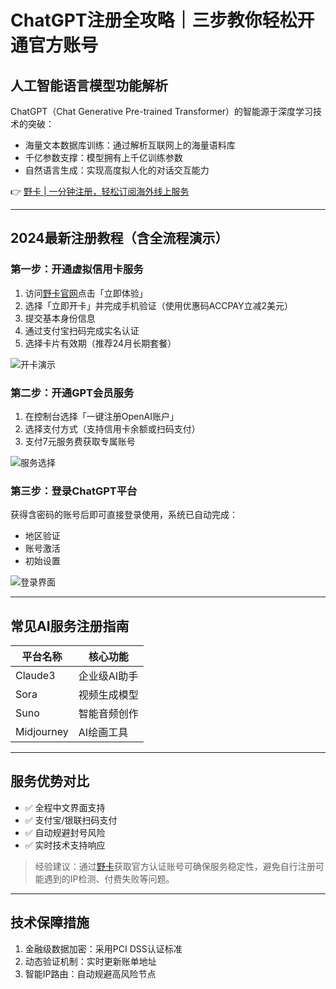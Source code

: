 # ChatGPT注册全攻略｜三步教你轻松开通官方账号

## 人工智能语言模型功能解析
ChatGPT（Chat Generative Pre-trained Transformer）的智能源于深度学习技术的突破：
- 海量文本数据库训练：通过解析互联网上的海量语料库
- 千亿参数支撑：模型拥有上千亿训练参数
- 自然语言生成：实现高度拟人化的对话交互能力

👉 [野卡 | 一分钟注册，轻松订阅海外线上服务](https://bbtdd.com/yeka)

---

## 2024最新注册教程（含全流程演示）

### 第一步：开通虚拟信用卡服务
1. 访问[野卡官网](https://bbtdd.com/yeka)点击「立即体验」
2. 选择「立即开卡」并完成手机验证（使用优惠码ACCPAY立减2美元）
3. 提交基本身份信息
4. 通过支付宝扫码完成实名认证
5. 选择卡片有效期（推荐24月长期套餐）

![开卡演示](https://bbtdd.com/wp-content/uploads/img/977320392.webp)

### 第二步：开通GPT会员服务
1. 在控制台选择「一键注册OpenAI账户」
2. 选择支付方式（支持信用卡余额或扫码支付）
3. 支付7元服务费获取专属账号

![服务选择](https://bbtdd.com/wp-content/uploads/img/15045312.webp)

### 第三步：登录ChatGPT平台
获得含密码的账号后即可直接登录使用，系统已自动完成：
- 地区验证
- 账号激活
- 初始设置

![登录界面](https://bbtdd.com/wp-content/uploads/img/833705731638.webp)

---

## 常见AI服务注册指南
| 平台名称    | 核心功能                |
|-------------|-------------------------|
| Claude3     | 企业级AI助手           |
| Sora        | 视频生成模型           |
| Suno        | 智能音频创作           |
| Midjourney  | AI绘画工具             |

---

## 服务优势对比
- ✅ 全程中文界面支持
- ✅ 支付宝/银联扫码支付
- ✅ 自动规避封号风险
- ✅ 实时技术支持响应

> 经验建议：通过[野卡](https://bbtdd.com/yeka)获取官方认证账号可确保服务稳定性，避免自行注册可能遇到的IP检测、付费失败等问题。

---

## 技术保障措施
1. 金融级数据加密：采用PCI DSS认证标准
2. 动态验证机制：实时更新账单地址
3. 智能IP路由：自动规避高风险节点